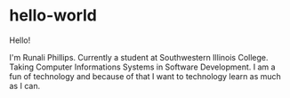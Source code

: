 # hello-world

Hello!

I'm Runali Phillips. Currently a student at Southwestern Illinois College. Taking Computer Informations Systems in Software Development. I am a fun of technology and because of that I want to technology learn as much as I can. 
